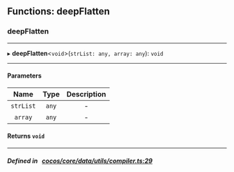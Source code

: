 ## Functions: deepFlatten

### deepFlatten


___
▸ **deepFlatten**<`void`\>(`strList: any, array: any`): `void`
___


#### Parameters

| Name | Type | Description |
| :------: | :------: | :------: |
| `strList` | `any` | - |
| `array` | `any` | - |

#### Returns `void` 
___


##### Defined in &nbsp;   [cocos/core/data/utils/compiler.ts:29](https://github.com/cocos-creator/engine/blob/c7bf6b8a9/cocos/core/data/utils/compiler.ts#L29)&nbsp;
